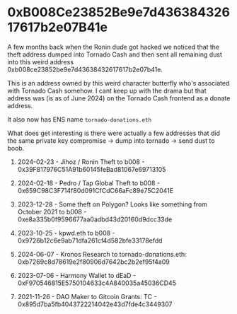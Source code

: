 # 0xB008Ce23852Be9e7d43638432617617b2e07B41e

A few months back when the Ronin dude got hacked we noticed that the theft address dumped into Tornado Cash and then sent all remaining dust into this weird address 0xb008ce23852be9e7d43638432617617b2e07b41e.

This is an address owned by this weird character butterfly who's associated with Tornado Cash somehow. I cant keep up with the drama but that address was (is as of June 2024) on the Tornado Cash frontend as a donate address.

It also now has ENS name `tornado-donations.eth`

What does get interesting is there were actually a few addresses that did the same private key compromise -> dump into tornado -> send dust to boob.

1. 2024-02-23 - Jihoz / Ronin Theft to b008 - 0x39F817976C51A91b60145feBad81067e69713105

2. 2024-02-18 - Pedro / Tap Global Theft to b008 - 0x659C98C3F714f80d091CfCdC66aFc89e75C2041E

3. 2023-12-28 - Some theft on Polygon? Looks like something from October 2021 to b008 - 0xe8a335b0f9596677aa0adbd43d20160d9dcc33de

4. 2023-10-25 - kpwd.eth to b008 - 0x9726b12c6e9ab71dfa261cf4d582bfe33178efdd

5. 2024-06-07 - Kronos Research to tornado-donations.eth: 0xb7269c8d78619e2f80906d7642bc2b2ef95f4a09

6. 2023-07-06 - Harmony Wallet to dEaD - 0xF970546815E5750104633c4A840035a45036CD45

7. 2021-11-26 - DAO Maker to Gitcoin Grants: TC - 0x895d7ba5fb4043722214042e43d7fde4c3449307
